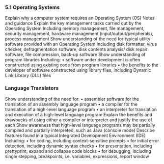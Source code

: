 ### 5.1 Operating Systems

Explain why a computer system requires an Operating System (OS) Notes and guidance Explain the key management tasks carried out by the Operating System Including memory management, file management, security management, hardware management (input/output/peripherals), process management Show understanding of the need for typical utility software provided with an Operating System Including disk formatter, virus checker, defragmentation software, disk contents analysis/ disk repair software, file compression, back-up software Show understanding of program libraries Including: • software under development is often constructed using existing code from program libraries • the benefits to the developer of software constructed using library files, including Dynamic Link Library (DLL) files

### Language Translators

Show understanding of the need for: 
	• assembler software for the translation of an assembly language program 
	• a compiler for the translation of a high-level language program 
	• an interpreter for translation and execution of a high-level language program 
Explain the benefits and drawbacks of using either a compiler or interpreter and justify the use of each 
Show awareness that high-level language programs may be partially compiled and partially interpreted, such as Java (console mode) Describe features found in a typical Integrated Development Environment (IDE) Including: • for coding, including context-sensitive prompts • for initial error detection, including dynamic syntax checks • for presentation, including prettyprint, expand and collapse code blocks • for debugging, including single stepping, breakpoints, i.e. variables, expressions, report window